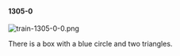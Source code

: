 #### 1305-0
![train-1305-0-0.png](https://github.com/lil-lab/nlvr/raw/master/nlvr/train/images/47/train-1305-0-0.png "train-1305-0-0.png")

There is a box with a blue circle and two triangles.